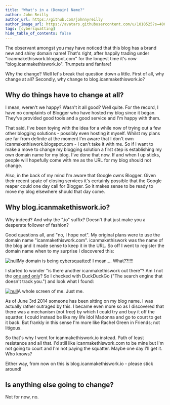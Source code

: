 ```yaml
---
title: "What's in a (Domain) Name?"
author: John Reilly
author_url: https://github.com/johnnyreilly
author_image_url: https://avatars.githubusercontent.com/u/1010525?s=400&u=294033082cfecf8ad1645b4290e362583b33094a&v=4
tags: [cybersquatting]
hide_table_of_contents: false
---
```

The observant amongst you may have noticed that this blog has a brand new and shiny domain name! That's right, after happily trading under "icanmakethiswork.blogspot.com" for the longest time it's now "blog.icanmakethiswork.io". Trumpets and fanfare!

 Why the change? Well let's break that question down a little. First of all, why change at all? Secondly, why change to blog.icanmakethiswork.io?

## Why do things have to change at all?

I mean, weren't we happy? Wasn't it all good? Well quite. For the record, I have no complaints of Blogger who have hosted my blog since it began. They've provided good tools and a good service and I'm happy with them.

That said, I've been toying with the idea for a while now of trying out a few other blogging solutions - possibly even hosting it myself. Whilst my plans are far from definite at the moment I'm aware that I don't own icanmakethiswork.blogspot.com - I can't take it with me. So if I want to make a move to change my blogging solution a first step is establishing my own domain name for my blog. I've done that now. If and when I up sticks, people will hopefully come with me as the URL for my blog should not change.

Also, in the back of my mind I'm aware that Google owns Blogger. Given their recent spate of closing services it's certainly possible that the Google reaper could one day call for Blogger. So it makes sense to be ready to move my blog elsewhere should that day come.

## Why blog.icanmakethiswork.io?

Why indeed? And why the ".io" suffix? Doesn't that just make you a desperate follower of fashion?

Good questions all, and "no, I hope not". My original plans were to use the domain name "icanmakethiswork.com". icanmakethiswork was the name of the blog and it made sense to keep it in the URL. So off I went to register the domain name when to my surprise I discovered this:

[![null](<http://4.bp.blogspot.com/-g4rYVOsfHrM/VIFF1KD4gYI/AAAAAAAAAwE/Ll5-YVAfwPM/s640/Screenshot%2B2014-12-05%2B05.39.00.png>)](<http://4.bp.blogspot.com/-g4rYVOsfHrM/VIFF1KD4gYI/AAAAAAAAAwE/Ll5-YVAfwPM/s1600/Screenshot%2B2014-12-05%2B05.39.00.png>)My domain is being [cybersquatted](<https://en.wikipedia.org/wiki/Cybersquatting>)! I mean.... What??!!!!

I started to wonder "is there another icanmakethiswork out there"? Am I not the [one and only](<http://youtu.be/z8f2mW1GFSI>)? So I checked with DuckDuckGo ("The search engine that doesn't track you.") and look what I found:

[![null](<http://4.bp.blogspot.com/-Ut96guCgZlU/VIFF_0ol1-I/AAAAAAAAAwM/LXI_I17jJgY/s640/Screenshot%2B2014-12-05%2B05.41.59.png>)](<http://4.bp.blogspot.com/-Ut96guCgZlU/VIFF_0ol1-I/AAAAAAAAAwM/LXI_I17jJgY/s1600/Screenshot%2B2014-12-05%2B05.41.59.png>)A whole screen of me. Just me.

As of June 3rd 2014 someone has been sitting on my blog name. I was actually rather outraged by this. I became even more so as I discovered that there was a mechanism (not free) by which I could try and buy it off the squatter. I could instead be like my life idol Madonna and go to court to get it back. But frankly in this sense I'm more like Rachel Green in Friends; not litigous.

So that's why I went for icanmakethiswork.io instead. Path of least resistance and all that. I'd still like icanmakethiswork.com to be mine but I'm not going to court and I'm not paying the squatter. Maybe one day I'll get it. Who knows?

Either way, from now on this is blog.icanmakethiswork.io - please stick around!

## Is anything else going to change?

Not for now, no.


